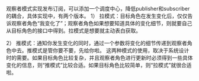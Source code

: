 观察者模式实现发布订阅，可以添加一个调度中心，降低publisher和subscriber的耦合，具体实现中，有两个版本。
1） 拉模式：目标角色在发生变化后，仅仅告诉观察者角色“我变化了”；观察者角色如果想要知道具体的变化细节，则就要自己从目标角色的接口中得到。拉模式是想要就主动表白获取。

2） 推模式：通知你发生变化的同时，通过一个参数将变化的细节传递到观察者角色中去。推模式是管你要不要，先给你啦。
这两种模式的使用，取决于系统设计时的需要。如果目标角色比较复杂，并且观察者角色进行更新时必须得到一些具体变化的信息，则“推模式”比较合适。如果目标角色比较简单，则“拉模式”就很合适啦。
